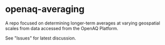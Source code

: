 # openaq-averaging
A repo focused on determining longer-term averages at varying geospatial scales from data accessed from the OpenAQ Platform. 

See "Issues" for latest discussion.

